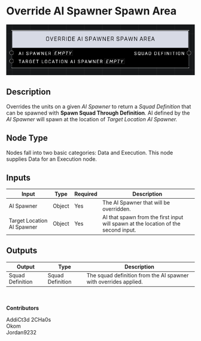 # Override AI Spawner Spawn Area
![](../../../.gitbook/assets/override-ai-spawner-spawn-area.png)
## Description
Overrides the units on a given _AI Spawner_ to return a _Squad Definition_ that can be spawned with **Spawn Squad Through Definition**_._ AI defined by the _AI Spawner_ will spawn at the location of _Target Location AI Spawner._


## Node Type
Nodes fall into two basic categories: Data and Execution. This node supplies Data for an Execution node.

## Inputs
| Input            | Type             | Required | Description												    |
|------------------|------------------|----------|--------------------------------------------------------------|
| AI Spawner | Object | Yes | The AI Spawner that will be overridden.|
| Target Location AI Spawner | Object | Yes | AI that spawn from the first input will spawn at the location of the second input.|

## Outputs
| Output           | Type             | Description |
|------------------|------------------|-------------|
| Squad Definition | Squad Definition | The squad definition from the AI spawner with overrides applied. |

\
\
**Contributors**

AddiCt3d 2CHa0s \
Okom \
Jordan9232